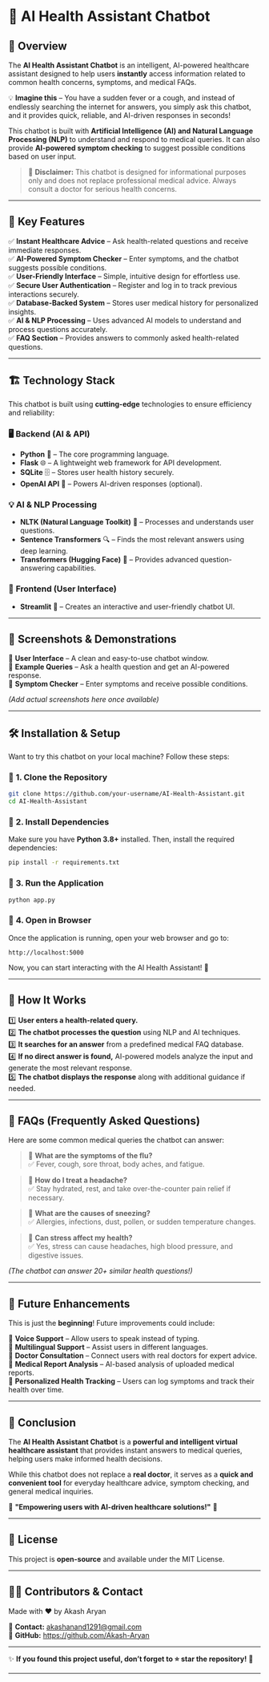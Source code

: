 # 🏥 **AI Health Assistant Chatbot**  

## 🌟 **Overview**  
The **AI Health Assistant Chatbot** is an intelligent, AI-powered healthcare assistant designed to help users **instantly** access information related to common health concerns, symptoms, and medical FAQs.  

💡 **Imagine this** – You have a sudden fever or a cough, and instead of endlessly searching the internet for answers, you simply ask this chatbot, and it provides quick, reliable, and AI-driven responses in seconds!  

This chatbot is built with **Artificial Intelligence (AI) and Natural Language Processing (NLP)** to understand and respond to medical queries. It can also provide **AI-powered symptom checking** to suggest possible conditions based on user input.  

> 🛑 **Disclaimer:** This chatbot is designed for informational purposes only and does not replace professional medical advice. Always consult a doctor for serious health concerns.  

---

## 🚀 **Key Features**  

✅ **Instant Healthcare Advice** – Ask health-related questions and receive immediate responses.  
✅ **AI-Powered Symptom Checker** – Enter symptoms, and the chatbot suggests possible conditions.  
✅ **User-Friendly Interface** – Simple, intuitive design for effortless use.  
✅ **Secure User Authentication** – Register and log in to track previous interactions securely.  
✅ **Database-Backed System** – Stores user medical history for personalized insights.  
✅ **AI & NLP Processing** – Uses advanced AI models to understand and process questions accurately.  
✅ **FAQ Section** – Provides answers to commonly asked health-related questions.  

---

## 🏗️ **Technology Stack**  

This chatbot is built using **cutting-edge** technologies to ensure efficiency and reliability:  

### 🖥️ **Backend (AI & API)**  
- **Python** 🐍 – The core programming language.  
- **Flask** 🌐 – A lightweight web framework for API development.  
- **SQLite** 🗄️ – Stores user health history securely.  
- **OpenAI API** 🤖 – Powers AI-driven responses (optional).  

### 💡 **AI & NLP Processing**  
- **NLTK (Natural Language Toolkit)** 🧠 – Processes and understands user questions.  
- **Sentence Transformers** 🔍 – Finds the most relevant answers using deep learning.  
- **Transformers (Hugging Face)** 📖 – Provides advanced question-answering capabilities.  

### 🎨 **Frontend (User Interface)**  
- **Streamlit** 🚀 – Creates an interactive and user-friendly chatbot UI.  

---

## 📸 **Screenshots & Demonstrations**  

🔹 **User Interface** – A clean and easy-to-use chatbot window.  
🔹 **Example Queries** – Ask a health question and get an AI-powered response.  
🔹 **Symptom Checker** – Enter symptoms and receive possible conditions.  

*_(Add actual screenshots here once available)_*  

---

## 🛠️ **Installation & Setup**  

Want to try this chatbot on your local machine? Follow these steps:  

### 🔹 **1. Clone the Repository**  
```bash
git clone https://github.com/your-username/AI-Health-Assistant.git
cd AI-Health-Assistant
```

### 🔹 **2. Install Dependencies**  
Make sure you have **Python 3.8+** installed. Then, install the required dependencies:  
```bash
pip install -r requirements.txt
```

### 🔹 **3. Run the Application**  
```bash
python app.py
```

### 🔹 **4. Open in Browser**  
Once the application is running, open your web browser and go to:  
```
http://localhost:5000
```
Now, you can start interacting with the AI Health Assistant! 🎉  

---

## 🤖 **How It Works**  

1️⃣ **User enters a health-related query.**  
2️⃣ **The chatbot processes the question** using NLP and AI techniques.  
3️⃣ **It searches for an answer** from a predefined medical FAQ database.  
4️⃣ **If no direct answer is found,** AI-powered models analyze the input and generate the most relevant response.  
5️⃣ **The chatbot displays the response** along with additional guidance if needed.  

---

## 📖 **FAQs (Frequently Asked Questions)**  

Here are some common medical queries the chatbot can answer:  

> 💬 **What are the symptoms of the flu?**  
✅ Fever, cough, sore throat, body aches, and fatigue.  

> 💬 **How do I treat a headache?**  
✅ Stay hydrated, rest, and take over-the-counter pain relief if necessary.  

> 💬 **What are the causes of sneezing?**  
✅ Allergies, infections, dust, pollen, or sudden temperature changes.  

> 💬 **Can stress affect my health?**  
✅ Yes, stress can cause headaches, high blood pressure, and digestive issues.  

_(The chatbot can answer 20+ similar health questions!)_  

---

## 🔮 **Future Enhancements**  

This is just the **beginning**! Future improvements could include:  

🔹 **Voice Support** – Allow users to speak instead of typing.  
🔹 **Multilingual Support** – Assist users in different languages.  
🔹 **Doctor Consultation** – Connect users with real doctors for expert advice.  
🔹 **Medical Report Analysis** – AI-based analysis of uploaded medical reports.  
🔹 **Personalized Health Tracking** – Users can log symptoms and track their health over time.  

---

## 📜 **Conclusion**  

The **AI Health Assistant Chatbot** is a **powerful and intelligent virtual healthcare assistant** that provides instant answers to medical queries, helping users make informed health decisions.  

While this chatbot does not replace a **real doctor**, it serves as a **quick and convenient tool** for everyday healthcare advice, symptom checking, and general medical inquiries.  

💙 **"Empowering users with AI-driven healthcare solutions!"** 💙  

---

## 📝 **License**  
This project is **open-source** and available under the MIT License.  

---

## 👨‍💻 **Contributors & Contact**  
Made with ❤️ by Akash Aryan  

📧 **Contact:** akashanand1291@gmail.com  
🔗 **GitHub:** https://github.com/Akash-Aryan 

---

✨ **If you found this project useful, don’t forget to ⭐ star the repository!** 🚀  

---

